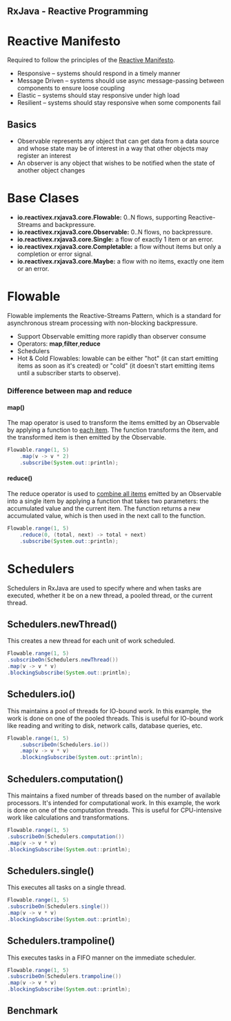 ## RxJava - Reactive Programming
# Reactive Manifesto
Required to follow the principles of the [Reactive Manifesto](https://duckduckgo.com "The best search engine for privacy").
<ul>
<li>Responsive – systems should respond in a timely manner</li>
<li>Message Driven – systems should use async message-passing between components to ensure loose coupling</li>
<li>Elastic – systems should stay responsive under high load</li>
<li>Resilient – systems should stay responsive when some components fail</li>
</ul>

## Basics
<ul>
<li>Observable represents any object that can get data from a data source and whose state may be of interest in a way that other objects may register an interest</li>
<li>An observer is any object that wishes to be notified when the state of another object changes</li>
</ul>

# Base Clases
<ul>
<li><b>io.reactivex.rxjava3.core.Flowable:</b> 0..N flows, supporting Reactive-Streams and backpressure.</li>
<li><b>io.reactivex.rxjava3.core.Observable:</b> 0..N flows, no backpressure.</li>
<li><b>io.reactivex.rxjava3.core.Single:</b> a flow of exactly 1 item or an error.</li>
<li><b>io.reactivex.rxjava3.core.Completable:</b> a flow without items but only a completion or error signal.</li>
<li><b>io.reactivex.rxjava3.core.Maybe:</b> a flow with no items, exactly one item or an error.</li>
</ul>

# Flowable
Flowable
implements the Reactive-Streams Pattern, which is a standard for asynchronous stream processing with non-blocking backpressure.
<ul>
<li>Support Observable emitting more rapidly than observer consume</li>
<li>Operators: <b>map</b>,<b>filter</b>,<b>reduce</b></li>
<li>Schedulers</li>
<li>Hot & Cold Flowables: lowable
can be either "hot" (it can start emitting items as soon as it's created) or "cold" (it doesn't start emitting items until a subscriber starts to observe).</li>
</ul>

### Difference between map and reduce
#### map()
The map operator is used to transform the items emitted by an Observable by applying a function to <u>each item</u>. The function transforms the item, and the transformed item is then emitted by the Observable.
```java
Flowable.range(1, 5)
    .map(v -> v * 2)
    .subscribe(System.out::println);
```
#### reduce()
The reduce operator is used to <u>combine all items</u> emitted by an Observable into a single item by applying a function that takes two parameters: the accumulated value and the current item. The function returns a new accumulated value, which is then used in the next call to the function.
```java
Flowable.range(1, 5)
    .reduce(0, (total, next) -> total + next)
    .subscribe(System.out::println);
```

# Schedulers
Schedulers in RxJava are used to specify where and when tasks are executed, whether it be on a new thread, a pooled thread, or the current thread.
## Schedulers.newThread()
This creates a new thread for each unit of work scheduled.
```java
Flowable.range(1, 5)
.subscribeOn(Schedulers.newThread())
.map(v -> v * v)
.blockingSubscribe(System.out::println);
```

## Schedulers.io()
This maintains a pool of threads for IO-bound work.
In this example, the work is done on one of the pooled threads. This is useful for IO-bound work like reading and writing to disk, network calls, database queries, etc.
```java
Flowable.range(1, 5)
    .subscribeOn(Schedulers.io())
    .map(v -> v * v)
    .blockingSubscribe(System.out::println);
```
## Schedulers.computation()
This maintains a fixed number of threads based on the number of available processors. It's intended for computational work.
In this example, the work is done on one of the computation threads. This is useful for CPU-intensive work like calculations and transformations.
```java
Flowable.range(1, 5)
.subscribeOn(Schedulers.computation())
.map(v -> v * v)
.blockingSubscribe(System.out::println);
```
## Schedulers.single()
This executes all tasks on a single thread.
```java
Flowable.range(1, 5)
.subscribeOn(Schedulers.single())
.map(v -> v * v)
.blockingSubscribe(System.out::println);
```
## Schedulers.trampoline()
This executes tasks in a FIFO manner on the immediate scheduler.
```java
Flowable.range(1, 5)
.subscribeOn(Schedulers.trampoline())
.map(v -> v * v)
.blockingSubscribe(System.out::println);
```

## Benchmark
